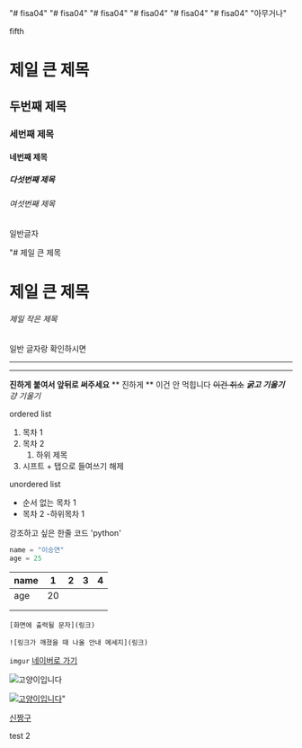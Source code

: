 "# fisa04" 
"# fisa04" 
"# fisa04" 
"# fisa04" 
"# fisa04" 
"# fisa04" 
"아무거나"

fifth

# 제일 큰 제목
## 두번째 제목
### 세번째 제목
#### 네번째 제목
##### 다섯번째 제목
###### 여섯번째 제목
일반글자


"# 제일 큰 제목 
<h1>제일 큰 제목</h1>

###### 제일 작은 제목
일반 글자랑 확인하시면 

--- 
***

__진하게__
**붙여서 앞뒤로 써주세요**
** 진하게 ** 이건 안 먹힙니다
~~이건 취소~~
***굵고 기울기***
*걍 기울기*

ordered list
1. 목차 1
2. 목차 2
     1. 하위 제목 
3. 시프트 + 탭으로 들여쓰기 해제




unordered list
- 순서 없는 목차 1
- 목차 2
     -하위목차 1


강조하고 싶은 한줄 코드 'python'

```python
name = "이승연"
age = 25
```



| name  | 1  | 2 | 3 | 4 |
|-------|----|---|---|---|
| age   | 20 |   |   |   |
|       |    |   |   |   |
|       |    |   |   |   |


```[화면에 출력될 문자](링크)```

```![링크가 깨졌을 때 나올 안내 메세지](링크)```

```imgur```
[네이버로 가기](https://www.naver.com/)

![고양이입니다](https://i.imgur.com/knCvaRQ.png)

[![고양이입니다](https://i.imgur.com/knCvaRQ.png)](https://www.naver.com/)"

[신짱구](https://i.imgur.com/6kHeHFg.png)



test
2